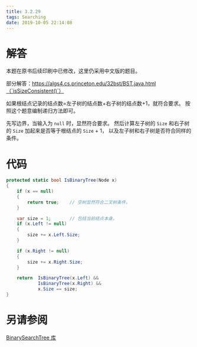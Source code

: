 ```yaml
---
title: 3.2.29
tags: Searching
date: 2019-10-05 22:14:08
---
```


# 解答

本题在原书后续印刷中已修改，这里仍采用中文版的题目。

部分解答：https://algs4.cs.princeton.edu/32bst/BST.java.html（`isSizeConsistent()`）

如果根结点记录的结点数=左子树的结点数+右子树的结点数+1，就符合要求。
按照这个题意编制递归方法即可。

先写边界，当输入为 `null` 时，显然符合要求。
然后计算左子树的 `Size` 和右子树的 `Size` 加起来是否等于根结点的 `Size` + 1，
以及左子树和右子树是否符合同样的条件。

# 代码

```csharp
protected static bool IsBinaryTree(Node x)
{
    if (x == null)
    {
        return true;    // 空树显然符合二叉树条件。
    }

    var size = 1;       // 包括当前结点本身。
    if (x.Left != null)
    {
        size += x.Left.Size;
    }

    if (x.Right != null)
    {
        size += x.Right.Size;
    }

    return  IsBinaryTree(x.Left) && 
            IsBinaryTree(x.Right) && 
            x.Size == size;
}
```

# 另请参阅

[BinarySearchTree 库](https://alg4.ikesnowy.com/docs/api/BinarySearchTree.html)